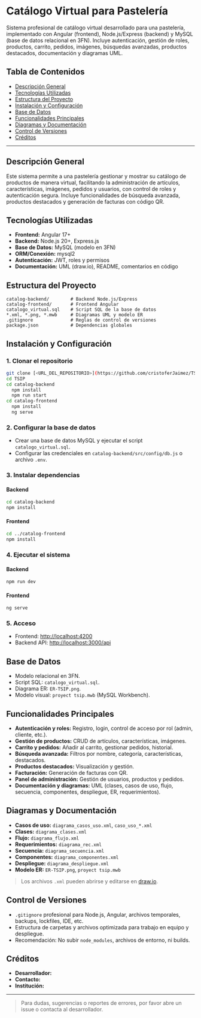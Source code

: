 # Catálogo Virtual para Pastelería

Sistema profesional de catálogo virtual desarrollado para una pastelería, implementado con Angular (frontend), Node.js/Express (backend) y MySQL (base de datos relacional en 3FN). Incluye autenticación, gestión de roles, productos, carrito, pedidos, imágenes, búsquedas avanzadas, productos destacados, documentación y diagramas UML.

## Tabla de Contenidos
- [Descripción General](#descripción-general)
- [Tecnologías Utilizadas](#tecnologías-utilizadas)
- [Estructura del Proyecto](#estructura-del-proyecto)
- [Instalación y Configuración](#instalación-y-configuración)
- [Base de Datos](#base-de-datos)
- [Funcionalidades Principales](#funcionalidades-principales)
- [Diagramas y Documentación](#diagramas-y-documentación)
- [Control de Versiones](#control-de-versiones)
- [Créditos](#créditos)

---

## Descripción General
Este sistema permite a una pastelería gestionar y mostrar su catálogo de productos de manera virtual, facilitando la administración de artículos, características, imágenes, pedidos y usuarios, con control de roles y autenticación segura. Incluye funcionalidades de búsqueda avanzada, productos destacados y generación de facturas con código QR.

## Tecnologías Utilizadas
- **Frontend:** Angular 17+
- **Backend:** Node.js 20+, Express.js
- **Base de Datos:** MySQL (modelo en 3FN)
- **ORM/Conexión:** mysql2
- **Autenticación:** JWT, roles y permisos
- **Documentación:** UML (draw.io), README, comentarios en código

## Estructura del Proyecto
```
catalog-backend/        # Backend Node.js/Express
catalog-frontend/       # Frontend Angular
catalogo_virtual.sql    # Script SQL de la base de datos
*.xml, *.png, *.mwb     # Diagramas UML y modelo ER
.gitignore              # Reglas de control de versiones
package.json            # Dependencias globales
```

## Instalación y Configuración
### 1. Clonar el repositorio
```bash
git clone [<URL_DEL_REPOSITORIO>](https://github.com/cristoferJaimez/TSIP.git)
cd TSIP
cd catalog-backend
  npm install
  npm run start
cd catalog-frontend
  npm install
  ng serve
```

### 2. Configurar la base de datos
- Crear una base de datos MySQL y ejecutar el script `catalogo_virtual.sql`.
- Configurar las credenciales en `catalog-backend/src/config/db.js` o archivo `.env`.

### 3. Instalar dependencias
#### Backend
```bash
cd catalog-backend
npm install
```
#### Frontend
```bash
cd ../catalog-frontend
npm install
```

### 4. Ejecutar el sistema
#### Backend
```bash
npm run dev
```
#### Frontend
```bash
ng serve
```

### 5. Acceso
- Frontend: [http://localhost:4200](http://localhost:4200)
- Backend API: [http://localhost:3000/api](http://localhost:3000/api)

## Base de Datos
- Modelo relacional en 3FN.
- Script SQL: `catalogo_virtual.sql`.
- Diagrama ER: `ER-TSIP.png`.
- Modelo visual: `proyect tsip.mwb` (MySQL Workbench).

## Funcionalidades Principales
- **Autenticación y roles:** Registro, login, control de acceso por rol (admin, cliente, etc.).
- **Gestión de productos:** CRUD de artículos, características, imágenes.
- **Carrito y pedidos:** Añadir al carrito, gestionar pedidos, historial.
- **Búsqueda avanzada:** Filtros por nombre, categoría, características, destacados.
- **Productos destacados:** Visualización y gestión.
- **Facturación:** Generación de facturas con QR.
- **Panel de administración:** Gestión de usuarios, productos y pedidos.
- **Documentación y diagramas:** UML (clases, casos de uso, flujo, secuencia, componentes, despliegue, ER, requerimientos).

## Diagramas y Documentación
- **Casos de uso:** `diagrama_casos_uso.xml`, `caso_uso_*.xml`
- **Clases:** `diagrama_clases.xml`
- **Flujo:** `diagrama_flujo.xml`
- **Requerimientos:** `diagrama_rec.xml`
- **Secuencia:** `diagrama_secuencia.xml`
- **Componentes:** `diagrama_componentes.xml`
- **Despliegue:** `diagrama_despliegue.xml`
- **Modelo ER:** `ER-TSIP.png`, `proyect tsip.mwb`

> Los archivos `.xml` pueden abrirse y editarse en [draw.io](https://app.diagrams.net/).

## Control de Versiones
- `.gitignore` profesional para Node.js, Angular, archivos temporales, backups, lockfiles, IDE, etc.
- Estructura de carpetas y archivos optimizada para trabajo en equipo y despliegue.
- Recomendación: No subir `node_modules`, archivos de entorno, ni builds.

## Créditos
- **Desarrollador:** 
- **Contacto:** 
- **Institución:** 

---

> Para dudas, sugerencias o reportes de errores, por favor abre un issue o contacta al desarrollador.
